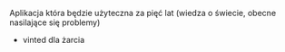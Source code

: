 Aplikacja która będzie użyteczna za pięć lat (wiedza o świecie, obecne nasilające się problemy)

- vinted dla żarcia